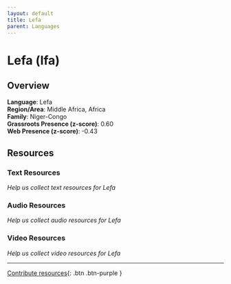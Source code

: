 ```yaml
---
layout: default
title: Lefa
parent: Languages
---
```


# Lefa (lfa)

## Overview

**Language**: Lefa  
**Region/Area**: Middle Africa, Africa  
**Family**: Niger-Congo  
**Grassroots Presence (z-score)**: 0.60  
**Web Presence (z-score)**: -0.43  

## Resources

### Text Resources
*Help us collect text resources for Lefa*

### Audio Resources
*Help us collect audio resources for Lefa*

### Video Resources
*Help us collect video resources for Lefa*

---

[Contribute resources](https://forms.office.com/e/1SfLJx3u1r){: .btn .btn-purple }
